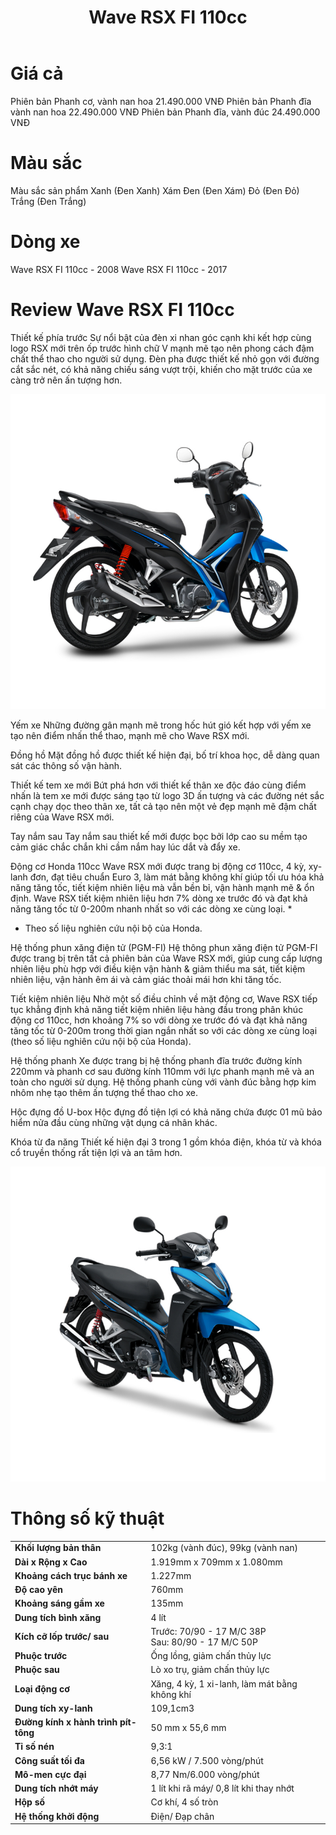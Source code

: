 ﻿---
priority: b
title: Wave RSX FI 110cc
layout: ArtistPage
category: artists
path: '/artists/wave-rsx-fi-110cc/'
key: waversx

meta: Wave RSX FI 110cc
keywords: Wave RSX FI 110cc

location: Sài gòn
prices: 24,000,000
orders: http://phukientrangtricuoi.com/payments
messages: https://www.facebook.com/messages/t/dotrangtricuoi
website: 
bandcamp: 
bandcampLabelTrack: 
facebook: 
mixcloud: 
soundcloud: 
youtube: 
discogs: 
---

# Giá cả

Phiên bản Phanh cơ, vành nan hoa	21.490.000 VNĐ
Phiên bản Phanh đĩa vành nan hoa	22.490.000 VNĐ
Phiên bản Phanh đĩa, vành đúc	24.490.000 VNĐ

# Màu sắc

Màu sắc sản phẩm
Xanh (Đen Xanh) 
Xám Đen (Đen Xám) 
Đỏ (Đen Đỏ) 
Trắng (Đen Trắng)

# Dòng xe

Wave RSX FI 110cc - 2008
Wave RSX FI 110cc - 2017

# Review Wave RSX FI 110cc

Thiết kế phía trước
Sự nổi bật của đèn xi nhan góc cạnh khi kết hợp cùng logo RSX mới trên ốp trước hình chữ V mạnh mẽ tạo nên phong cách đậm chất thể thao cho người sử dụng. Đèn pha được thiết kế nhỏ gọn với đường cắt sắc nét, có khả năng chiếu sáng vượt trội, khiến cho mặt trước của xe càng trở nên ấn tượng hơn.



![hinh](waversx2.jpg "hình")


Yếm xe
Những đường gân mạnh mẽ trong hốc hút gió kết hợp với yếm xe tạo nên điểm nhấn thể thao, mạnh mẽ cho Wave RSX mới.

Đồng hồ
Mặt đồng hồ được thiết kế hiện đại, bố trí khoa học, dễ dàng quan sát các thông số vận hành.

Thiết kế tem xe mới
Bứt phá hơn với thiết kế thân xe độc đáo cùng điểm nhấn là tem xe mới được sáng tạo từ logo 3D ấn tượng và các đường nét sắc cạnh chạy dọc theo thân xe, tất cả tạo nên một vẻ đẹp mạnh mẽ đậm chất riêng của Wave RSX mới.

Tay nắm sau
Tay nắm sau thiết kế mới được bọc bởi lớp cao su mềm tạo cảm giác chắc chắn khi cầm nắm hay lúc dắt và đẩy xe.

Động cơ Honda 110cc
Wave RSX mới được trang bị động cơ 110cc, 4 kỳ, xy-lanh đơn, đạt tiêu chuẩn Euro 3, làm mát bằng không khí giúp tối ưu hóa khả năng tăng tốc, tiết kiệm nhiên liệu mà vẫn bền bỉ, vận hành mạnh mẽ & ổn định.
Wave RSX tiết kiệm nhiên liệu hơn 7% dòng xe trước đó và đạt khả năng tăng tốc từ 0-200m nhanh nhất so với các dòng xe cùng loại. *
* Theo số liệu nghiên cứu nội bộ của Honda.

Hệ thống phun xăng điện tử (PGM-FI)
Hệ thông phun xăng điện tử PGM-FI được trang bị trên tất cả phiên bản của Wave RSX mới, giúp cung cấp lượng nhiên liệu phù hợp với điều kiện vận hành & giảm thiểu ma sát, tiết kiệm nhiên liệu, vận hành êm ái và cảm giác thoải mái hơn khi tăng tốc.

Tiết kiệm nhiên liệu
Nhờ một số điều chỉnh về mặt động cơ, Wave RSX tiếp tục khẳng định khả năng tiết kiệm nhiên liệu hàng đầu trong phân khúc động cơ 110cc, hơn khoảng 7% so với dòng xe trước đó và đạt khả năng tăng tốc từ 0-200m trong thời gian ngắn nhất so với các dòng xe cùng loại (theo số liệu nghiên cứu nội bộ của Honda).

Hệ thống phanh
Xe được trang bị hệ thống phanh đĩa trước đường kính 220mm và phanh cơ sau đường kính 110mm với lực phanh mạnh mẽ và an toàn cho người sử dụng.
Hệ thống phanh cùng với vành đúc bằng hợp kim nhôm nhẹ tạo thêm ấn tượng thể thao cho xe.

Hộc đựng đồ U-box
Hộc đựng đồ tiện lợi có khả năng chứa được 01 mũ bảo hiểm nửa đầu cùng những vật dụng cá nhân khác.

Khóa từ đa năng
Thiết kế hiện đại 3 trong 1 gồm khóa điện, khóa từ và khóa cổ truyền thống rất tiện lợi và an tâm hơn.




![hinh](waversx3.jpg "hình")

# Thông số kỹ thuật

<table cellpadding="0" cellspacing="0" border="0">
         <tbody><tr>
<td><b>Khối lượng bản thân</b></td>
   <td>102kg (vành đúc), 99kg (vành nan)</td>
 </tr>

              
            
          
            
              
 <tr>
   <td><b>Dài x Rộng x Cao</b></td>
   <td>1.919mm x 709mm x 1.080mm</td>
 </tr>

              
            
          
            
              
 <tr>
   <td><b>Khoảng cách trục bánh xe</b></td>
   <td>1.227mm</td>
 </tr>

              
            
          
            
              
 <tr>
   <td><b>Độ cao yên</b></td>
   <td>760mm</td>
 </tr>

              
            
          
            
              
 <tr>
   <td><b>Khoảng sáng gầm xe</b></td>
   <td>135mm</td>
 </tr>

              
            
          
            
          
            
              
 <tr>
   <td><b>Dung tích bình xăng</b></td>
   <td>4 lít</td>
 </tr>

              
            
          
            
              
 <tr>
   <td><b>Kích cỡ lốp trước/ sau</b></td>
   <td>Trước: 70/90 - 17 M/C 38P <br> Sau: 80/90 - 17 M/C 50P</td>
 </tr>

              
            
          
            
              
 <tr>
   <td><b>Phuộc trước</b></td>
   <td>Ống lồng, giảm chấn thủy lực</td>
 </tr>

              
            
          
            
              
 <tr>
   <td><b>Phuộc sau</b></td>
   <td>Lò xo trụ, giảm chấn thủy lực</td>
 </tr>

              
            
          
            
              
 <tr>
   <td><b>Loại động cơ</b></td>
   <td>Xăng, 4 kỳ, 1 xi-lanh, làm mát bằng không khí</td>
 </tr>

              
            
          
            
          
            
              
 <tr>
   <td><b>Dung tích xy-lanh</b></td>
   <td>109,1cm3</td>
 </tr>

              
            
          
            
              
 <tr>
   <td><b>Đường kính x hành trình pít-tông</b></td>
   <td>50 mm x 55,6 mm</td>
 </tr>

              
            
          
            
              
 <tr>
   <td><b>Tỉ số nén</b></td>
   <td>9,3:1</td>
 </tr>

              
            
          
            
              
 <tr>
   <td><b>Công suất tối đa</b></td>
   <td>6,56 kW / 7.500 vòng/phút</td>
 </tr>

              
            
          
            
              
 <tr>
   <td><b>Mô-men cực đại</b></td>
   <td>8,77 Nm/6.000 vòng/phút</td>
 </tr>

              
            
          
            
              
 <tr>
   <td><b>Dung tích nhớt máy</b></td>
   <td>1 lít khi rã máy/ 0,8 lít khi thay nhớt</td>
 </tr>

              
            
          
            
          
            
              
 <tr>
   <td><b>Hộp số</b></td>
   <td>Cơ khí, 4 số tròn</td>
 </tr>

              
            
          
            
              
 <tr>
   <td><b>Hệ thống khởi động</b></td>
   <td>Điện/ Đạp chân</td>
 </tr>

              
            
          
  </tbody></table>